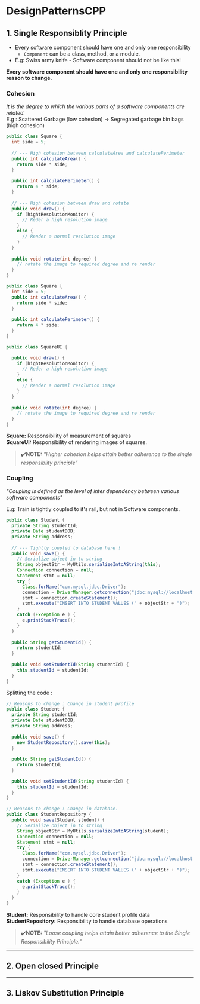 # DesignPatternsCPP

## 1. Single Responsiblity Principle

- Every software component should have one and only one responsibility
  - `Component` can be a class, method, or a module.
- E.g: Swiss army knife - Software component should not be like this!

**Every software component should have one and only one ~~responsibility~~ reason to change.**

### Cohesion 

_It is the degree to which the various parts of a software components are related._  
E.g : Scattered Garbage (low cohesion) -> Segregated garbage bin bags (high cohesion)

```java
public class Square {
  int side = 5;
  
  // --- High cohesion between calculateArea and calculatePerimeter
  public int calculateArea() {
    return side * side;
  }
  
  public int calculatePerimeter() {
    return 4 * side;
  }
  
  // --- High cohesion between draw and rotate
  public void draw() {
    if (hightResolutionMonitor) {
      // Reder a high resolution image
    }
    else {
      // Render a normal resolution image
    }
  }
  
  public void rotate(int degree) {
    // rotate the image to required degree and re render
  }
}
```

```java
public class Square {
  int side = 5;
  public int calculateArea() {
    return side * side;
  }
  
  public int calculatePerimeter() {
    return 4 * side;
  }
}

public class SquareUI {

  public void draw() {
    if (hightResolutionMonitor) {
      // Reder a high resolution image
    }
    else {
      // Render a normal resolution image
    }
  }
  
  public void rotate(int degree) {
    // rotate the image to required degree and re render
  }
}
```
**Square:** Responsibility of measurement of squares  
**SquareUI:** Responsibility of rendering images of squares.  

> ✔️**NOTE:** _"Higher cohesion helps attain better adherence to the single responsiblity principle"_


### Coupling

_"Coupling is defined as the level of inter dependency between various software components"_

E.g: Train is tightly coupled to it's rail, but not in Software components.

```java
public class Student {
  private String studentId;
  private Date studentDOB;
  private String address;
  
  // --- Tightly coupled to database here !
  public void save() {
    // Serialize object in to string
    String objectStr = MyUtils.serializeIntoAString(this);
    Connection connection = null;
    Statement stmt = null;
    try {
      Class.forName("com.mysql.jdbc.Driver");
      connection = DriverManager.getconnection("jdbc:mysql://localhost:3306/MyDB", "root", "password");
      stmt = connection.createStatement();
      stmt.execute("INSERT INTO STUDENT VALUES (" + objectStr + ")");
    }
    catch (Exception e ) {
      e.printStackTrace();
    }
  }
  
  public String getStudentId() {
    return studentId;
  }
  
  public void setStudentId(String studentId) {
    this.studentId = studentId;
  }
}
```
Splitting the code : 

```java
// Reasons to change : Change in student profile
public class Student {
  private String studentId;
  private Date studentDOB;
  private String address;
  
  public void save() {
    new StudentRepository().save(this);
  }
  
  public String getStudentId() {
    return studentId;
  }
  
  public void setStudentId(String studentId) {
    this.studentId = studentId;
  }
}

// Reasons to change : Change in database.
public class StudentRepository {
  public void save(Student student) {
    // Serialize object in to string
    String objectStr = MyUtils.serializeIntoAString(student);
    Connection connection = null;
    Statement stmt = null;
    try {
      Class.forName("com.mysql.jdbc.Driver");
      connection = DriverManager.getconnection("jdbc:mysql://localhost:3306/MyDB", "root", "password");
      stmt = connection.createStatement();
      stmt.execute("INSERT INTO STUDENT VALUES (" + objectStr + ")");
    }
    catch (Exception e ) {
      e.printStackTrace();
    }
  }
}
```

**Student:** Responsibility to handle core student profile data  
**StudentRepository:** Responsibility to handle database operations  

> ✔️**NOTE:** _"Loose coupling helps attain better adherence to the Single Responsibility Principle."_

***

## 2. Open closed Principle

***
## 3. Liskov Substitution Principle



